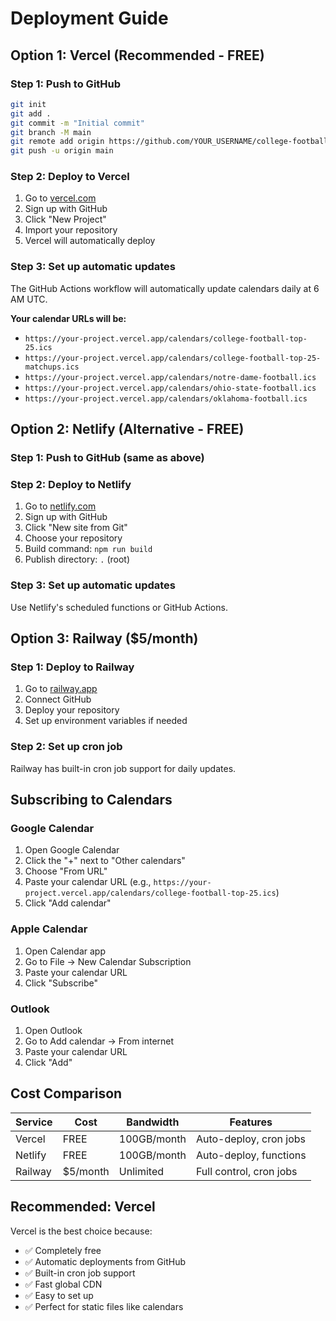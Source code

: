 # Deployment Guide

## Option 1: Vercel (Recommended - FREE)

### Step 1: Push to GitHub
```bash
git init
git add .
git commit -m "Initial commit"
git branch -M main
git remote add origin https://github.com/YOUR_USERNAME/college-football-calendar.git
git push -u origin main
```

### Step 2: Deploy to Vercel
1. Go to [vercel.com](https://vercel.com)
2. Sign up with GitHub
3. Click "New Project"
4. Import your repository
5. Vercel will automatically deploy

### Step 3: Set up automatic updates
The GitHub Actions workflow will automatically update calendars daily at 6 AM UTC.

**Your calendar URLs will be:**
- `https://your-project.vercel.app/calendars/college-football-top-25.ics`
- `https://your-project.vercel.app/calendars/college-football-top-25-matchups.ics`
- `https://your-project.vercel.app/calendars/notre-dame-football.ics`
- `https://your-project.vercel.app/calendars/ohio-state-football.ics`
- `https://your-project.vercel.app/calendars/oklahoma-football.ics`

## Option 2: Netlify (Alternative - FREE)

### Step 1: Push to GitHub (same as above)

### Step 2: Deploy to Netlify
1. Go to [netlify.com](https://netlify.com)
2. Sign up with GitHub
3. Click "New site from Git"
4. Choose your repository
5. Build command: `npm run build`
6. Publish directory: `.` (root)

### Step 3: Set up automatic updates
Use Netlify's scheduled functions or GitHub Actions.

## Option 3: Railway ($5/month)

### Step 1: Deploy to Railway
1. Go to [railway.app](https://railway.app)
2. Connect GitHub
3. Deploy your repository
4. Set up environment variables if needed

### Step 2: Set up cron job
Railway has built-in cron job support for daily updates.

## Subscribing to Calendars

### Google Calendar
1. Open Google Calendar
2. Click the "+" next to "Other calendars"
3. Choose "From URL"
4. Paste your calendar URL (e.g., `https://your-project.vercel.app/calendars/college-football-top-25.ics`)
5. Click "Add calendar"

### Apple Calendar
1. Open Calendar app
2. Go to File → New Calendar Subscription
3. Paste your calendar URL
4. Click "Subscribe"

### Outlook
1. Open Outlook
2. Go to Add calendar → From internet
3. Paste your calendar URL
4. Click "Add"

## Cost Comparison

| Service | Cost | Bandwidth | Features |
|---------|------|-----------|----------|
| Vercel | FREE | 100GB/month | Auto-deploy, cron jobs |
| Netlify | FREE | 100GB/month | Auto-deploy, functions |
| Railway | $5/month | Unlimited | Full control, cron jobs |

## Recommended: Vercel

Vercel is the best choice because:
- ✅ Completely free
- ✅ Automatic deployments from GitHub
- ✅ Built-in cron job support
- ✅ Fast global CDN
- ✅ Easy to set up
- ✅ Perfect for static files like calendars
